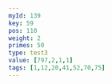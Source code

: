 ```yaml
---
myId: 139
key: 59
pos: 110
weight: 2
primes: 50
type: test3
value: [797,2,1,1]
tags: [1,12,20,41,52,70,75]
---
```

